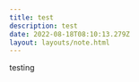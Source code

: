 ```yaml
---
title: test
description: test
date: 2022-08-18T08:10:13.279Z
layout: layouts/note.html
---
```

testing